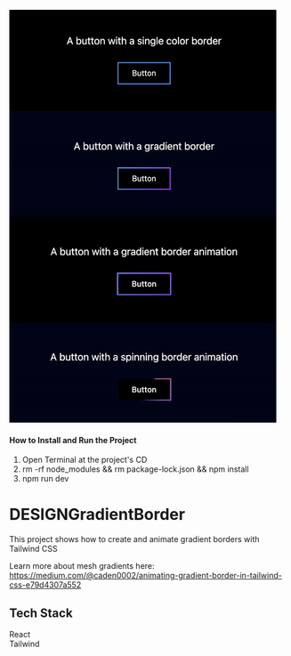 ![](https://github.com/Caden0002/DESIGNGradientBorder/blob/main/GradientButton.gif)

#### How to Install and Run the Project

1. Open Terminal at the project's CD<br />
2. rm -rf node_modules && rm package-lock.json && npm install<br />
3. npm run dev<br />

# DESIGNGradientBorder

This project shows how to create and animate gradient borders with Tailwind CSS <br />

Learn more about mesh gradients here:<br />
https://medium.com/@caden0002/animating-gradient-border-in-tailwind-css-e79d4307a552

## Tech Stack

React<br />
Tailwind<br />
